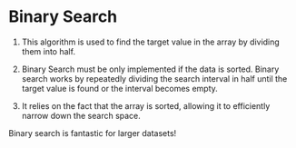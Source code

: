 # Binary Search

1. This algorithm is used to find the target value in the array by dividing them into half.
   
2. Binary Search must be only implemented if the data is sorted. Binary search works by repeatedly dividing the search interval in half until the target value is found or the interval becomes empty.
   
3. It relies on the fact that the array is sorted, allowing it to efficiently narrow down the search space.

Binary search is fantastic for larger datasets!

